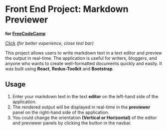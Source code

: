 # Front End Project: Markdown Previewer

__for [FreeCodeCamp](https://www.freecodecamp.org/learn/front-end-development-libraries/front-end-development-libraries-projects/build-a-markdown-previewer)__

[Click](https://grivdm.github.io/Markdown-Previewer/)
_(for better experience, close test bar)_  

This project allows users to write markdown text in a text editor and preview the output in real-time. The application is useful for writers, bloggers, and anyone who wants to create well-formatted documents quickly and easily. It was built using __React__, __Redux-Toolkit__ and __Bootstrap__.

## Usage  

1. Enter your markdown text in the text __editor__ on the left-hand side of the application.
2. The rendered output will be displayed in real-time in the __previewer__ panel on the right-hand side of the application.
3. You could change the orientation __(Vertical or Horizontal)__ of the editor and previewer panels by clicking the button in the navbar. 

